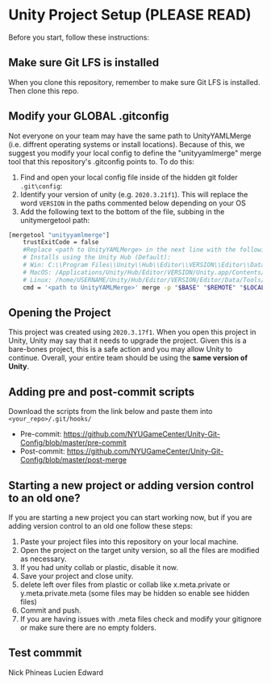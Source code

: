 # Unity Project Setup (PLEASE READ)

Before you start, follow these instructions:

## Make sure Git LFS is installed
When you clone this repository, remember to make sure Git LFS is installed. Then clone this repo.

## Modify your GLOBAL .gitconfig
Not everyone on your team may have the same path to UnityYAMLMerge (i.e. diffrent operating systems or install locations). Because of this, we suggest you modify your local config to define the "unityyamlmerge" merge tool that this repository's .gitconfig points to. To do this:

1. Find and open your local config file inside of the hidden git folder `.git\config`:
2. Identify your version of unity (e.g. `2020.3.21f1`). This will replace the word `VERSION` in the paths commented below depending on your OS
3. Add the following text to the bottom of the file, subbing in the unitymergetool path:
```bash
[mergetool "unityyamlmerge"]
    trustExitCode = false
    #Replace <path to UnityYAMLMerge> in the next line with the following default locations (may be diffrent depending on your Unity installation location)
    # Installs using the Unity Hub (Default):
    # Win: C:\\Program Files\\Unity\\Hub\\Editor\\VERSION\\Editor\\Data\\Tools\\UnityYAMLMerge.exe
    # MacOS: /Applications/Unity/Hub/Editor/VERSION/Unity.app/Contents/Tools/UnityYAMLMerge
    # Linux: /home/USERNAME/Unity/Hub/Editor/VERSION/Editor/Data/Tools/UnityYAMLMerge
    cmd = '<path to UnityYAMLMerge>' merge -p "$BASE" "$REMOTE" "$LOCAL" "$MERGED"
```

## Opening the Project
This project was created using `2020.3.17f1`. When you open this project in Unity, Unity may say that it needs to upgrade the project. Given this is a bare-bones project, this is a safe action and you may allow Unity to continue. Overall, your entire team should be using the **same version of Unity**.

## Adding pre and post-commit scripts
Download the scripts from the link below and paste them into `<your_repo>/.git/hooks/`
- Pre-commit: https://github.com/NYUGameCenter/Unity-Git-Config/blob/master/pre-commit
- Post-commit: https://github.com/NYUGameCenter/Unity-Git-Config/blob/master/post-merge

## Starting a new project or adding version control to an old one?
If you are starting a new project you can start working now, but if you are adding version control to an old one follow these steps:
1. Paste your project files into this repository on your local machine. 
2. Open the project on the target unity version, so all the files are modified as necessary. 
3. If you had unity collab or plastic, disable it now.
4. Save your project and close unity.
5. delete left over files from plastic or collab like x.meta.private or y.meta.private.meta (some files may be hidden so enable see hidden files)
6. Commit and push.
7. If you are having issues with .meta files check and modify your gitignore or make sure there are no empty folders. 

## Test commmit
Nick
Phineas
Lucien
Edward